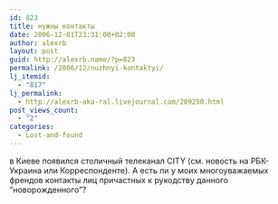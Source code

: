 ```yaml
---
id: 823
title: нужны контакты
date: 2006-12-01T23:31:00+02:00
author: alexrb
layout: post
guid: http://alexrb.name/?p=823
permalink: /2006/12/nuzhnyi-kontaktyi/
lj_itemid:
  - "817"
lj_permalink:
  - http://alexrb-aka-ral.livejournal.com/209250.html
post_views_count:
  - "2"
categories:
  - Lost-and-found
---
```

в Киеве появился столичный телеканал CITY (см. новость на РБК-Украина или Корреспонденте). А есть ли у моих многоуважаемых френдов контакты лиц причастных к рукодству данного &#8220;новорожденного&#8221;?